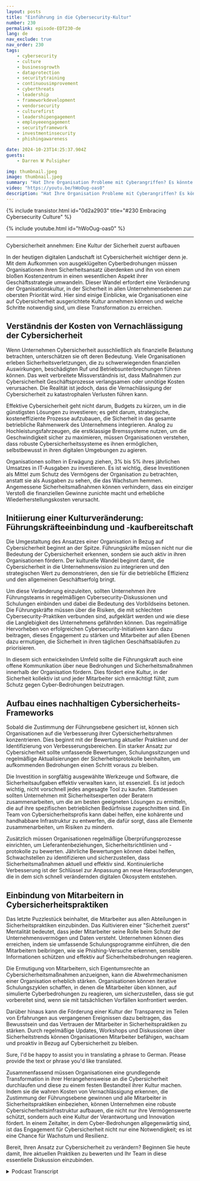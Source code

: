 ```yaml
---
layout: posts
title: "Einführung in die Cybersecurity-Kultur"
number: 230
permalink: episode-EDT230-de
lang: de
nav_exclude: true
nav_order: 230
tags:
    - cybersecurity
    - culture
    - businessgrowth
    - dataprotection
    - securitytraining
    - continuousimprovement
    - cyberthreats
    - leadership
    - frameworkdevelopment
    - vendorsecurity
    - culturefirst
    - leadershipengagement
    - employeeengagement
    - securityframework
    - investmentinsecurity
    - phishingawareness

date: 2024-10-23T14:25:37.904Z
guests:
    - Darren W Pulsipher

img: thumbnail.jpeg
image: thumbnail.jpeg
summary: "Hat Ihre Organisation Probleme mit Cyberangriffen? Es könnte eher ein internes Problem als eine externe Bedrohung sein. Eine Unternehmenskultur der Cybersicherheit zu fördern, kann Ihre Position in Bezug auf Cybersicherheit durch einige kleine, aber bedeutende Veränderungen verbessern. Schauen Sie sich das Interview von Darren mit Nathan Whitacre, Autor und Gründer von Stimulus Technologies, an."
video: "https://youtu.be/hWoOug-oas0"
description: "Hat Ihre Organisation Probleme mit Cyberangriffen? Es könnte eher ein internes Problem als eine externe Bedrohung sein. Eine Unternehmenskultur der Cybersicherheit zu fördern, kann Ihre Position in Bezug auf Cybersicherheit durch einige kleine, aber bedeutende Veränderungen verbessern. Schauen Sie sich das Interview von Darren mit Nathan Whitacre, Autor und Gründer von Stimulus Technologies, an."
---
```


<div>
{% include transistor.html id="0d2a2903" title="#230 Embracing Cybersecurity Culture" %}

{% include youtube.html id="hWoOug-oas0" %}
</div>

---

Cybersicherheit annehmen: Eine Kultur der Sicherheit zuerst aufbauen

In der heutigen digitalen Landschaft ist Cybersicherheit wichtiger denn je. Mit dem Aufkommen von ausgeklügelten Cyberbedrohungen müssen Organisationen ihren Sicherheitsansatz überdenken und ihn von einem bloßen Kostenzentrum in einen wesentlichen Aspekt ihrer Geschäftsstrategie umwandeln. Dieser Wandel erfordert eine Veränderung der Organisationskultur, in der Sicherheit in allen Unternehmensebenen zur obersten Priorität wird. Hier sind einige Einblicke, wie Organisationen eine auf Cybersicherheit ausgerichtete Kultur annehmen können und welche Schritte notwendig sind, um diese Transformation zu erreichen.

## Verständnis der Kosten von Vernachlässigung der Cybersicherheit

Wenn Unternehmen Cybersicherheit ausschließlich als finanzielle Belastung betrachten, unterschätzen sie oft deren Bedeutung. Viele Organisationen erleben Sicherheitsverletzungen, die zu schwerwiegenden finanziellen Auswirkungen, beschädigten Ruf und Betriebsunterbrechungen führen können. Das weit verbreitete Missverständnis ist, dass Maßnahmen zur Cybersicherheit Geschäftsprozesse verlangsamen oder unnötige Kosten verursachen. Die Realität ist jedoch, dass die Vernachlässigung der Cybersicherheit zu katastrophalen Verlusten führen kann.

Effektive Cybersicherheit geht nicht darum, Budgets zu kürzen, um in die günstigsten Lösungen zu investieren; es geht darum, strategische, kosteneffiziente Prozesse aufzubauen, die Sicherheit in das gesamte betriebliche Rahmenwerk des Unternehmens integrieren. Analog zu Hochleistungsfahrzeugen, die erstklassige Bremssysteme nutzen, um die Geschwindigkeit sicher zu maximieren, müssen Organisationen verstehen, dass robuste Cybersicherheitssysteme es ihnen ermöglichen, selbstbewusst in ihren digitalen Umgebungen zu agieren.

Organisationen sollten in Erwägung ziehen, 3% bis 5% ihres jährlichen Umsatzes in IT-Ausgaben zu investieren. Es ist wichtig, diese Investitionen als Mittel zum Schutz des Vermögens der Organisation zu betrachten, anstatt sie als Ausgaben zu sehen, die das Wachstum hemmen. Angemessene Sicherheitsmaßnahmen können verhindern, dass ein einziger Verstoß die finanziellen Gewinne zunichte macht und erhebliche Wiederherstellungskosten verursacht.

## Initiierung einer Kulturveränderung: Führungskräfteeinbindung und -kaufbereitschaft

Die Umgestaltung des Ansatzes einer Organisation in Bezug auf Cybersicherheit beginnt an der Spitze. Führungskräfte müssen nicht nur die Bedeutung der Cybersicherheit erkennen, sondern sie auch aktiv in ihren Organisationen fördern. Der kulturelle Wandel beginnt damit, die Cybersicherheit in die Unternehmensvision zu integrieren und den strategischen Wert zu demonstrieren, den sie für die betriebliche Effizienz und den allgemeinen Geschäftserfolg bringt.

Um diese Veränderung einzuleiten, sollten Unternehmen ihre Führungsteams in regelmäßigen Cybersecurity-Diskussionen und Schulungen einbinden und dabei die Bedeutung des Vorbildseins betonen. Die Führungskräfte müssen über die Risiken, die mit schlechten Cybersecurity-Praktiken verbunden sind, aufgeklärt werden und wie diese die Langlebigkeit des Unternehmens gefährden können. Das regelmäßige Hervorheben von erfolgreichen Cybersecurity-Initiativen kann dazu beitragen, dieses Engagement zu stärken und Mitarbeiter auf allen Ebenen dazu ermutigen, die Sicherheit in ihren täglichen Geschäftsabläufen zu priorisieren.

In diesem sich entwickelnden Umfeld sollte die Führungskraft auch eine offene Kommunikation über neue Bedrohungen und Sicherheitsmaßnahmen innerhalb der Organisation fördern. Dies fördert eine Kultur, in der Sicherheit kollektiv ist und jeder Mitarbeiter sich ermächtigt fühlt, zum Schutz gegen Cyber-Bedrohungen beizutragen.

## Aufbau eines nachhaltigen Cybersicherheits-Frameworks

Sobald die Zustimmung der Führungsebene gesichert ist, können sich Organisationen auf die Verbesserung ihrer Cybersicherheitsrahmen konzentrieren. Dies beginnt mit der Bewertung aktueller Praktiken und der Identifizierung von Verbesserungsbereichen. Ein starker Ansatz zur Cybersicherheit sollte umfassende Bewertungen, Schulungssitzungen und regelmäßige Aktualisierungen der Sicherheitsprotokolle beinhalten, um aufkommenden Bedrohungen einen Schritt voraus zu bleiben.

Die Investition in sorgfältig ausgewählte Werkzeuge und Software, die Sicherheitsaufgaben effektiv verwalten kann, ist essenziell. Es ist jedoch wichtig, nicht vorschnell jedes angesagte Tool zu kaufen. Stattdessen sollten Unternehmen mit Sicherheitsexperten oder Beratern zusammenarbeiten, um die am besten geeigneten Lösungen zu ermitteln, die auf ihre spezifischen betrieblichen Bedürfnisse zugeschnitten sind. Ein Team von Cybersicherheitsprofis kann dabei helfen, eine kohärente und handhabbare Infrastruktur zu entwerfen, die dafür sorgt, dass alle Elemente zusammenarbeiten, um Risiken zu mindern.

Zusätzlich müssen Organisationen regelmäßige Überprüfungsprozesse einrichten, um Lieferantenbeziehungen, Sicherheitsrichtlinien und -protokolle zu bewerten. Jährliche Bewertungen können dabei helfen, Schwachstellen zu identifizieren und sicherzustellen, dass Sicherheitsmaßnahmen aktuell und effektiv sind. Kontinuierliche Verbesserung ist der Schlüssel zur Anpassung an neue Herausforderungen, die in dem sich schnell verändernden digitalen Ökosystem entstehen.

## Einbindung von Mitarbeitern in Cybersicherheitspraktiken

Das letzte Puzzlestück beinhaltet, die Mitarbeiter aus allen Abteilungen in Sicherheitspraktiken einzubinden. Das Kultivieren einer "Sicherheit zuerst" Mentalität bedeutet, dass jeder Mitarbeiter seine Rolle beim Schutz der Unternehmensvermögen und Daten versteht. Unternehmen können dies erreichen, indem sie umfassende Schulungsprogramme einführen, die den Mitarbeitern beibringen, wie sie Phishing-Versuche erkennen, sensible Informationen schützen und effektiv auf Sicherheitsbedrohungen reagieren.

Die Ermutigung von Mitarbeitern, sich Eigentumsrechte an Cybersicherheitsmaßnahmen anzueignen, kann die Abwehrmechanismen einer Organisation erheblich stärken. Organisationen können iterative Schulungszyklen schaffen, in denen die Mitarbeiter üben können, auf simulierte Cyberbedrohungen zu reagieren, um sicherzustellen, dass sie gut vorbereitet sind, wenn sie mit tatsächlichen Vorfällen konfrontiert werden.

Darüber hinaus kann die Förderung einer Kultur der Transparenz im Teilen von Erfahrungen aus vergangenen Ereignissen dazu beitragen, das Bewusstsein und das Vertrauen der Mitarbeiter in Sicherheitspraktiken zu stärken. Durch regelmäßige Updates, Workshops und Diskussionen über Sicherheitstrends können Organisationen Mitarbeiter befähigen, wachsam und proaktiv in Bezug auf Cybersicherheit zu bleiben.

Sure, I'd be happy to assist you in translating a phrase to German. Please provide the text or phrase you'd like translated.

Zusammenfassend müssen Organisationen eine grundlegende Transformation in ihrer Herangehensweise an die Cybersicherheit durchlaufen und diese zu einem festen Bestandteil ihrer Kultur machen. Indem sie die wahren Kosten von Vernachlässigung erkennen, die Zustimmung der Führungsebene gewinnen und alle Mitarbeiter in Sicherheitspraktiken einbeziehen, können Unternehmen eine robuste Cybersicherheitsinfrastruktur aufbauen, die nicht nur ihre Vermögenswerte schützt, sondern auch eine Kultur der Verantwortung und Innovation fördert. In einem Zeitalter, in dem Cyber-Bedrohungen allgegenwärtig sind, ist das Engagement für Cybersicherheit nicht nur eine Notwendigkeit; es ist eine Chance für Wachstum und Resilienz.

Bereit, Ihren Ansatz zur Cybersicherheit zu verändern? Beginnen Sie heute damit, Ihre aktuellen Praktiken zu bewerten und Ihr Team in diese essentielle Diskussion einzubinden.



<details>
<summary> Podcast Transcript </summary>

<p></p>

</details>
